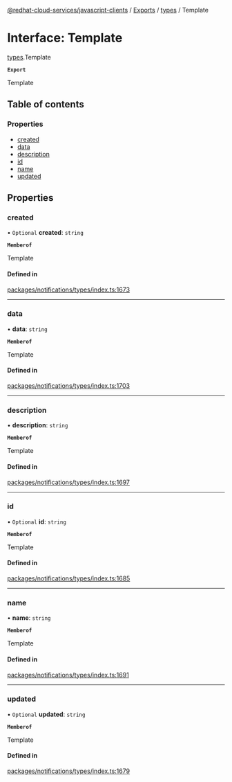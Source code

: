 [@redhat-cloud-services/javascript-clients](../README.md) / [Exports](../modules.md) / [types](../modules/types.md) / Template

# Interface: Template

[types](../modules/types.md).Template

**`Export`**

Template

## Table of contents

### Properties

- [created](types.Template.md#created)
- [data](types.Template.md#data)
- [description](types.Template.md#description)
- [id](types.Template.md#id)
- [name](types.Template.md#name)
- [updated](types.Template.md#updated)

## Properties

### created

• `Optional` **created**: `string`

**`Memberof`**

Template

#### Defined in

[packages/notifications/types/index.ts:1673](https://github.com/RedHatInsights/javascript-clients/blob/main/packages/notifications/types/index.ts#L1673)

___

### data

• **data**: `string`

**`Memberof`**

Template

#### Defined in

[packages/notifications/types/index.ts:1703](https://github.com/RedHatInsights/javascript-clients/blob/main/packages/notifications/types/index.ts#L1703)

___

### description

• **description**: `string`

**`Memberof`**

Template

#### Defined in

[packages/notifications/types/index.ts:1697](https://github.com/RedHatInsights/javascript-clients/blob/main/packages/notifications/types/index.ts#L1697)

___

### id

• `Optional` **id**: `string`

**`Memberof`**

Template

#### Defined in

[packages/notifications/types/index.ts:1685](https://github.com/RedHatInsights/javascript-clients/blob/main/packages/notifications/types/index.ts#L1685)

___

### name

• **name**: `string`

**`Memberof`**

Template

#### Defined in

[packages/notifications/types/index.ts:1691](https://github.com/RedHatInsights/javascript-clients/blob/main/packages/notifications/types/index.ts#L1691)

___

### updated

• `Optional` **updated**: `string`

**`Memberof`**

Template

#### Defined in

[packages/notifications/types/index.ts:1679](https://github.com/RedHatInsights/javascript-clients/blob/main/packages/notifications/types/index.ts#L1679)

